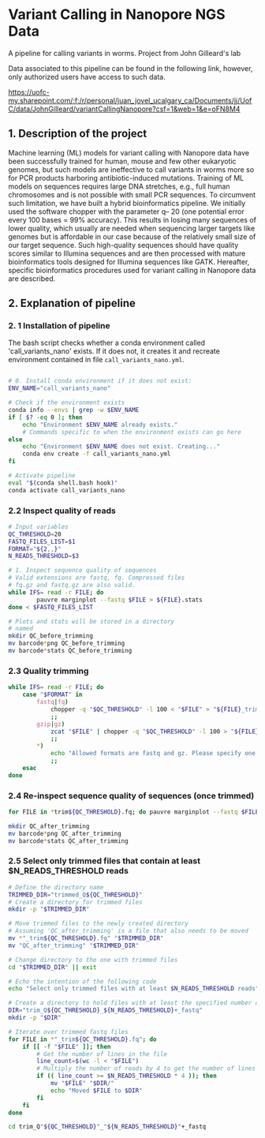 # Variant Calling in Nanopore NGS Data

A pipeline for calling variants in worms. Project from John Gilleard's lab

Data associated to this pipeline can be found in the following link, however, only authorized users have access to such data. 

https://uofc-my.sharepoint.com/:f:/r/personal/juan_jovel_ucalgary_ca/Documents/jj/UofC/data/JohnGilleard/variantCallingNanopore?csf=1&web=1&e=oFN8M4

## 1. Description of the project

Machine learning (ML) models for variant calling with Nanopore data have been successfully trained for human, mouse and few other eukaryotic genomes, but such models are ineffective to call variants in worms more so for PCR products harboring antibiotic-induced mutations. Training of ML models on sequences requires large DNA stretches, e.g., full human chromosomes and is not possible with small PCR sequences. To circumvent such limitation, we have built a hybrid bioinformatics pipeline. We initially used the software chopper with the parameter q– 20 (one potential error every 100 bases = 99% accuracy). This results in losing many sequences of lower quality, which usually are needed when sequencing larger targets like genomes but is affordable in our case because of the relatively small size of our target sequence. Such high-quality sequences should have quality scores similar to Illumina sequences and are then processed with mature bioinformatics tools designed for Illumina sequences like GATK. Hereafter, specific bioinformatics procedures used for variant calling in Nanopore data are described.

## 2. Explanation of pipeline

### 2. 1 Installation of pipeline

The bash script checks whether a conda environment called 'call_variants_nano' exists. If it does not, it creates it and recreate environment contained in file `call_variants_nano.yml`.

```bash

# 0. Install conda environment if it does not exist:
ENV_NAME="call_variants_nano"

# Check if the environment exists
conda info --envs | grep -w $ENV_NAME
if [ $? -eq 0 ]; then
    echo "Environment $ENV_NAME already exists."
    # Commands specific to when the environment exists can go here
else
    echo "Environment $ENV_NAME does not exist. Creating..."
    conda env create -f call_variants_nano.yml
fi

# Activate pipeline
eval "$(conda shell.bash hook)"
conda activate call_variants_nano

```

### 2.2 Inspect quality of reads

```bash
# Input variables
QC_THRESHOLD=20
FASTQ_FILES_LIST=$1
FORMAT="${2,,}"
N_READS_THRESHOLD=$3

# 1. Inspect sequence quality of sequences
# Valid extensions are fastq, fq. Compressed files
# fq.gz and fastq.gz are also valid.
while IFS= read -r FILE; do
        pauvre marginplot --fastq $FILE > ${FILE}.stats
done < $FASTQ_FILES_LIST

# Plots and stats will be stored in a directory
# named 
mkdir QC_before_trimming
mv barcode*png QC_before_trimming
mv barcode*stats QC_before_trimming
```

### 2.3 Quality trimming

```bash
while IFS= read -r FILE; do
    case "$FORMAT" in
        fastq|fq)
            chopper -q "$QC_THRESHOLD" -l 100 < "$FILE" > "${FILE}_trim${QC_THRESHOLD}.fq"
            ;;
        gzip|gz)
            zcat "$FILE" | chopper -q "$QC_THRESHOLD" -l 100 > "${FILE}_trim${QC_THRESHOLD}.fq"
            ;;
        *)
            echo "Allowed formats are fastq and gz. Please specify one of these types."
            ;;
    esac
done
```

### 2.4 Re-inspect sequence quality of sequences (once trimmed)

```bash
for FILE in *trim${QC_THRESHOLD}.fq; do pauvre marginplot --fastq $FILE > ${FILE/fq/stats}; done

mkdir QC_after_trimming
mv barcode*png QC_after_trimming
mv barcode*stats QC_after_trimming
```

### 2.5 Select only trimmed files that contain at least $N_READS_THRESHOLD reads

```bash
# Define the directory name
TRIMMED_DIR="trimmed_Q${QC_THRESHOLD}"
# Create a directory for trimmed files
mkdir -p "$TRIMMED_DIR"

# Move trimmed files to the newly created directory
# Assuming 'QC_after_trimming' is a file that also needs to be moved
mv *"_trim${QC_THRESHOLD}.fq" "$TRIMMED_DIR"
mv "QC_after_trimming" "$TRIMMED_DIR"

# Change directory to the one with trimmed files
cd "$TRIMMED_DIR" || exit

# Echo the intention of the following code
echo "Select only trimmed files with at least $N_READS_THRESHOLD reads"

# Create a directory to hold files with at least the specified number of reads
DIR="trim_Q${QC_THRESHOLD}_${N_READS_THRESHOLD}+_fastq"
mkdir -p "$DIR"

# Iterate over trimmed fastq files
for FILE in *"_trim${QC_THRESHOLD}.fq"; do
    if [[ -f "$FILE" ]]; then
        # Get the number of lines in the file
        line_count=$(wc -l < "$FILE")
        # Multiply the number of reads by 4 to get the number of lines
        if (( line_count >= $N_READS_THRESHOLD * 4 )); then
            mv "$FILE" "$DIR/"
            echo "Moved $FILE to $DIR"
        fi
    fi
done

cd trim_Q"${QC_THRESHOLD}"_"${N_READS_THRESHOLD}"+_fastq
```

###  









